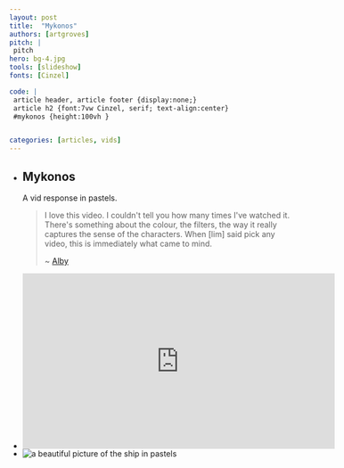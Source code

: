 ```yaml
---
layout: post
title:  "Mykonos"
authors: [artgroves]
pitch: |
 pitch
hero: bg-4.jpg
tools: [slideshow]
fonts: [Cinzel]

code: |
 article header, article footer {display:none;}
 article h2 {font:7vw Cinzel, serif; text-align:center}
 #mykonos {height:100vh }


categories: [articles, vids]
---
```

<div class="slideshow" id="mykonos">
<ul class="slides">
<li>
<div class="copy">
<h2>Mykonos</h2>
<p>A vid response in pastels.</p>
<blockquote>
<p>I love this video. I couldn't tell you how many times I've watched it. There's something about the colour, the filters, the way it really captures the sense of the characters. When [lim] said pick any video, this is immediately what came to mind.</p>
<p>~ <a href="/about/people/index.html#albymangroves">Alby</a></p>
</blockquote> 
</div>
</li>
<li>
<div class="fullscreen video">
<iframe width="560" height="315" src="https://www.youtube.com/embed/MbMnTLxUeP8?rel=0" frameborder="0" allowfullscreen></iframe>
</div>
</li>

<li>
<picture class="image">
  <source srcset="/assets/pics/posts/mykonos/huge.jpg" media="(min-width: 1600px)">
  <source srcset="/assets/pics/posts/mykonos/desktop.jpg" media="(min-width: 980px)">
  <source srcset="/assets/pics/posts/mykonos/tablet.jpg" media="(min-width: 480px)">
  <source srcset="/assets/pics/posts/mykonos/phone.jpg" media="(min-width: 0px)">
  <img srcset="/assets/pics/posts/mykonos/default.jpg" alt="a beautiful picture of the ship in pastels">
</picture>
</li>

</ul>
</div>

